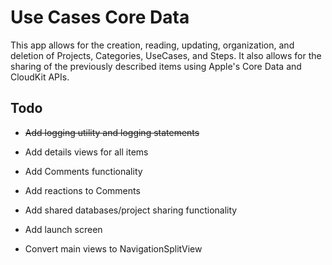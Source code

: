 # Use Cases Core Data

This app allows for the creation, reading, updating, organization, and deletion of Projects, Categories, UseCases, and Steps.  It also allows for the sharing of the previously described items using Apple's Core Data and CloudKit APIs.


## Todo

- ~~Add logging utility and logging statements~~

- Add details views for all items

- Add Comments functionality

- Add reactions to Comments

- Add shared databases/project sharing functionality

- Add launch screen

- Convert main views to NavigationSplitView
